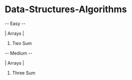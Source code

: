 # Data-Structures-Algorithms

-- Easy --

| Arrays |

1.  Two Sum

-- Medium --

| Arrays |

1.  Three Sum
